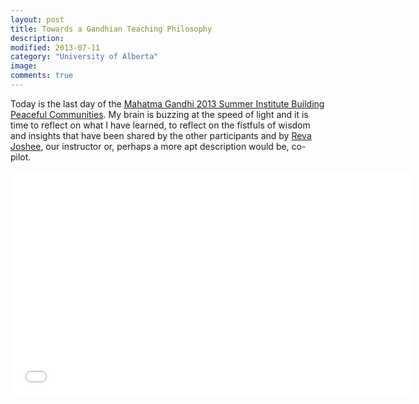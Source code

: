 ```yaml
---
layout: post
title: Towards a Gandhian Teaching Philosophy
description: 
modified: 2013-07-11
category: "University of Alberta"
image:
comments: true  
---
```

Today is the last day of the <a href="http://www.registrarsoffice.ualberta.ca/Spring-and-Summer-Studies/Available-Courses/Mahatma-Gandhi-2013-Summer-Institute.aspx">Mahatma Gandhi 2013 Summer Institute Building Peaceful Communities</a>. My brain is buzzing at the speed of light and it is time to reflect on what I have learned, to reflect on the fistfuls of wisdom and insights that have been shared by the other participants and by <a href="http://www.oise.utoronto.ca/lhae/Programs/Educational_Administration_/Faculty_Staff_/Faculty/Reva_Joshee.html">Reva Joshee</a>, our instructor or, perhaps a more apt description would be, co-pilot.

<iframe width="640" height="360" src="//www.youtube.com/embed/M2bSQcZbzBQ" frameborder="0" allowfullscreen></iframe>
